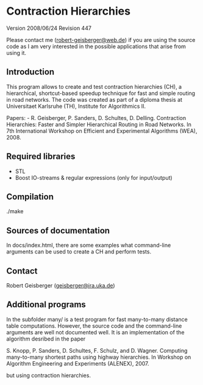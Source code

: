 Contraction Hierarchies
=======================
Version 2008/06/24 Revision 447

Please contact me (robert-geisberger@web.de) if you are using the source code
as I am very interested in the possible applications that arise from using it.

Introduction
------------

This program allows to create and test contraction hierarchies (CH), a
hierarchical, shortcut-based speedup technique for fast and simple
routing in road networks. The code was created as part of a diploma
thesis at Universitaet Karlsruhe (TH), Institute for Algorithmics II.

Papers: - R. Geisberger, P. Sanders, D. Schultes, D. Delling.
          Contraction Hierarchies: Faster and Simpler Hierarchical Routing
          in Road Networks. In 7th International Workshop on Efficient and
          Experimental Algorithms (WEA), 2008.

Required libraries
------------------

- STL
- Boost IO-streams & regular expressions (only for input/output)

Compilation
-----------

./make

Sources of documentation
------------------------

In docs/index.html, there are some examples what command-line arguments
can be used to create a CH and perform tests.

Contact
-------
Robert Geisberger (geisberger@ira.uka.de)

Additional programs
-------------------

In the subfolder many/ is a test program for fast many-to-many distance table
computations. However, the source code and the command-line arguments are well
not documented well. It is an implementation of the algorithm desribed in the
paper

S. Knopp, P. Sanders, D. Schultes, F. Schulz, and D. Wagner. Computing
many-to-many shortest paths using highway hierarchies. In Workshop on
Algorithm Engineering and Experiments (ALENEX), 2007.

but using contraction hierarchies.
